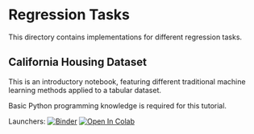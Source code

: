 # Regression Tasks

This directory contains implementations for different regression tasks.

## California Housing Dataset

This is an introductory notebook, featuring different traditional
machine learning methods applied to a tabular dataset.

Basic Python programming knowledge is required for this tutorial.

Launchers: [![Binder](https://mybinder.org/badge_logo.svg)](https://mybinder.org/v2/gh/Hochschule-fuer-Technik-Stuttgart/teaching-mommert/main?labpath=regression%2Fcalifornia_housing%2Fcalifornia_housing.ipynb)  [![Open In Colab](https://colab.research.google.com/assets/colab-badge.svg)](https://githubtocolab.com/Hochschule-fuer-Technik-Stuttgart/teaching-mommert/blob/main/regression/california_housing/california_housing.ipynb)
